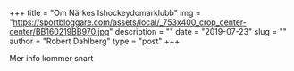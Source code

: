 +++
title = "Om Närkes Ishockeydomarklubb"
img = "https://sportbloggare.com/assets/local/_753x400_crop_center-center/BB160219BB970.jpg"
description = ""
date = "2019-07-23"
slug = ""
author = "Robert Dahlberg"
type = "post"
+++

Mer info kommer snart